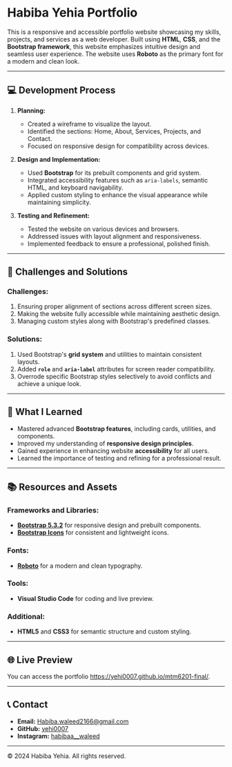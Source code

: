 # Habiba Yehia Portfolio

This is a responsive and accessible portfolio website showcasing my skills, projects, and services as a web developer. Built using **HTML**, **CSS**, and the **Bootstrap framework**, this website emphasizes intuitive design and seamless user experience. The website uses **Roboto** as the primary font for a modern and clean look.

---

## 💻 Development Process

1. **Planning:**

   - Created a wireframe to visualize the layout.
   - Identified the sections: Home, About, Services, Projects, and Contact.
   - Focused on responsive design for compatibility across devices.

2. **Design and Implementation:**

   - Used **Bootstrap** for its prebuilt components and grid system.
   - Integrated accessibility features such as `aria-labels`, semantic HTML, and keyboard navigability.
   - Applied custom styling to enhance the visual appearance while maintaining simplicity.

3. **Testing and Refinement:**
   - Tested the website on various devices and browsers.
   - Addressed issues with layout alignment and responsiveness.
   - Implemented feedback to ensure a professional, polished finish.

---

## 🚀 Challenges and Solutions

### Challenges:

1. Ensuring proper alignment of sections across different screen sizes.
2. Making the website fully accessible while maintaining aesthetic design.
3. Managing custom styles along with Bootstrap's predefined classes.

### Solutions:

1. Used Bootstrap's **grid system** and utilities to maintain consistent layouts.
2. Added **`role`** and **`aria-label`** attributes for screen reader compatibility.
3. Overrode specific Bootstrap styles selectively to avoid conflicts and achieve a unique look.

---

## 🧠 What I Learned

- Mastered advanced **Bootstrap features**, including cards, utilities, and components.
- Improved my understanding of **responsive design principles**.
- Gained experience in enhancing website **accessibility** for all users.
- Learned the importance of testing and refining for a professional result.

---

## 📚 Resources and Assets

### Frameworks and Libraries:

- **[Bootstrap 5.3.2](https://getbootstrap.com/)** for responsive design and prebuilt components.
- **[Bootstrap Icons](https://icons.getbootstrap.com/)** for consistent and lightweight icons.

### Fonts:

- **[Roboto](https://fonts.google.com/specimen/Roboto)** for a modern and clean typography.

### Tools:

- **Visual Studio Code** for coding and live preview.

### Additional:

- **HTML5** and **CSS3** for semantic structure and custom styling.

---

## 🌐 Live Preview

You can access the portfolio https://yehi0007.github.io/mtm6201-final/.

---

## 📞 Contact

- **Email:** [Habiba.waleed2166@gmail.com](mailto:Habiba.waleed2166@gmail.com)
- **GitHub:** [yehi0007](https://github.com/yehi0007)
- **Instagram:** [habibaa\_\_waleed](https://www.instagram.com/habibaa__waleed)

---

© 2024 Habiba Yehia. All rights reserved.
